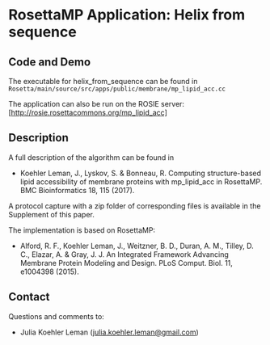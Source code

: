 # RosettaMP Application: Helix from sequence

## Code and Demo
The executable for helix_from_sequence can be found in `Rosetta/main/source/src/apps/public/membrane/mp_lipid_acc.cc`

The application can also be run on the ROSIE server: [http://rosie.rosettacommons.org/mp_lipid_acc]

## Description
A full description of the algorithm can be found in 

* Koehler Leman, J., Lyskov, S. & Bonneau, R. Computing structure-based lipid accessibility of membrane proteins with mp_lipid_acc in RosettaMP. BMC Bioinformatics 18, 115 (2017).

A protocol capture with a zip folder of corresponding files is available in the Supplement of this paper.

The implementation is based on RosettaMP:

* Alford, R. F., Koehler Leman, J., Weitzner, B. D., Duran, A. M., Tilley, D. C., Elazar, A. & Gray, J. J. An Integrated Framework Advancing Membrane Protein Modeling and Design. PLoS Comput. Biol. 11, e1004398 (2015). 

## Contact

Questions and comments to: 
 - Julia Koehler Leman ([julia.koehler.leman@gmail.com](julia.koehler.leman@gmail.com))
